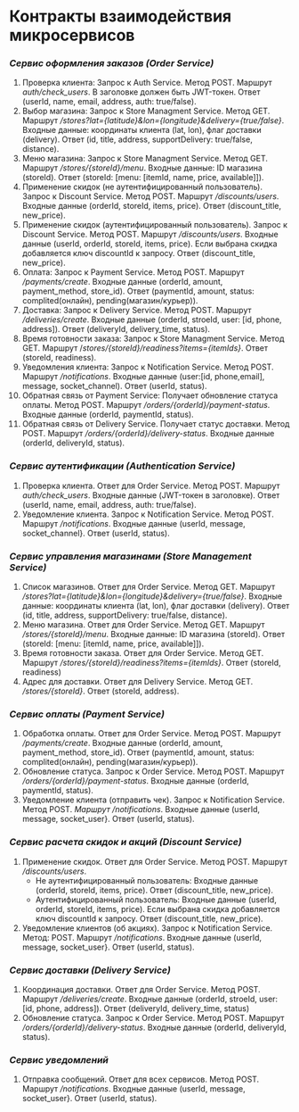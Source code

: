 # Контракты взаимодействия микросервисов

### *Сервис оформления заказов (Order Service)*

  1. Проверка клиента: Запрос к Auth Service. Метод POST. Маршрут *auth/check_users*. В заголовке должен быть JWT-токен. Ответ (userId, name, email, address, auth: true/false).
  2. Выбор магазина: Запрос к Store Managment Service. Метод GET. Маршрут */stores?lat={latitude}&lon={longitude}&delivery={true/false}*. Входные данные: координаты клиента (lat, lon), флаг доставки (delivery). Ответ (id, title, address, supportDelivery: true/false, distance).
  3. Меню магазина: Запрос к Store Managment Service. Метод GET. Маршрут */stores/{storeId}/menu*. Входные данные: ID магазина (storeId). Ответ (storeId: [menu: [itemId, name, price, available]]).
  4. Применение скидок (не аутентифицированный пользователь). Запрос к Discount Service. Метод POST. Маршрут */discounts/users*. Входные данные (orderId, storeId, items, price). Ответ (discount_title, new_price).
  5. Применение скидок (аутентифицированный пользователь). Запрос к Discount Service. Метод POST. Маршрут */discounts/users*. Входные данные (userId, orderId, storeId, items, price). Если выбрана скидка добавляется ключ discountId к запросу. Ответ (discount_title, new_price).
  6. Оплата: Запрос к Payment Service. Метод POST. Маршрут */payments/create*. Входные данные (orderId, amount, payment_method, store_id). Ответ (paymentId, amount, status: complited(онлайн), pending(магазин/курьер)).
  7. Доставка: Запрос к Delivery Service. Метод POST. Маршрут */deliveries/create*. Входные данные (orderId, stroeId, user: [id, phone, address]). Ответ (deliveryId, delivery_time, status).
  8. Время готовности заказа: Запрос к Store Managment Service. Метод GET. Маршрут /*stores/{storeId}/readiness?items={itemIds}*. Ответ (storeId, readiness).
  9. Уведомления клиента: Запрос к Notification Service. Метод POST. Маршрут */notifications*. Входные данные (user:[id, phone,email], message, socket_channel). Ответ (userId, status).
  10. Обратная связь от Payment Service: Получает обновление статуса оплаты. Метод POST. Маршрут */orders/{orderId}/payment-status*. Входные данные (orderId, paymentId, status).
  11. Обратная связь от Delivery Service. Получает статус доставки. Метод POST. Маршрут */orders/{orderId}/delivery-status*. Входные данные (orderId, deliveryId, status).

### *Сервис аутентификации (Authentication Service)*

1. Проверка клиента. Ответ для Order Service. Метод POST. Маршрут *auth/check_users*. Входные данные (JWT-токен в заголовке). Ответ (userId, name, email, address, auth: true/false).
2. Уведомление клиента. Запрос к Notification Service. Метод POST. Маршрут */notifications*. Входные данные (userId, message, socket_channel}. Ответ (userId, status).

### *Сервис управления магазинами (Store Management Service)*

1. Список магазинов. Ответ для Order Service.  Метод GET. Маршрут */stores?lat={latitude}&lon={longitude}&delivery={true/false}*. Входные данные: координаты клиента (lat, lon), флаг доставки (delivery). Ответ (id, title, address, supportDelivery: true/false, distance).
2. Меню магазина. Ответ для Order Service.  Метод GET. Маршрут */stores/{storeId}/menu*. Входные данные: ID магазина (storeId). Ответ (storeId: [menu: [itemId, name, price, available]]).
3. Время готовности заказа. Ответ для Order Service. Метод GET. Маршрут */stores/{storeId}/readiness?items={itemIds}*. Ответ (storeId, readiness)
4. Адрес для доставки. Ответ для Delivery Service. Метод GET. */stores/{storeId}*. Ответ (storeId, address).

### *Сервис оплаты (Payment Service)*

1. Обработка оплаты. Ответ для Order Service. Метод POST. Маршрут */payments/create*. Входные данные (orderId, amount, payment_method, store_id). Ответ (paymentId, amount, status: complited(онлайн), pending(магазин/курьер)).
2. Обновление статуса. Запрос к Order Service. Метод POST. Маршрут */orders/{orderId}/payment-status*. Входные данные (orderId, paymentId, status).
3. Уведомление клиента (отправить чек). Запрос к Notification Service. Метод POST. *Маршрут /notifications*. Входные данные (userId, message, socket_user}. Ответ (userId, status).

### *Сервис расчета скидок и акций (Discount Service)*

1. Применение скидок. Ответ для Order Service. Метод POST. Маршрут */discounts/users*.
	- Не аутентифицированный пользователь: Входные данные (orderId, storeId, items, price). Ответ (discount_title, new_price).
	- Аутентифицированный пользователь: Входные данные (userId, orderId, storeId, items, price). Если выбрана скидка добавляется ключ discountId к запросу. Ответ (discount_title, new_price).
2. Уведомление клиентов (об акциях). Запрос к Notification Service. Метод: POST. Маршрут */notifications*. Входные данные (userId, message, socket_user}. Ответ (userId, status).

### *Сервис доставки (Delivery Service)*

1. Координация доставки. Ответ для Order Service. Метод POST. Маршрут */deliveries/create*. Входные данные (orderId, stroeId, user: [id, phone, address]). Ответ (deliveryId, delivery_time, status)
2. Обновление статуса. Запрос к Order Service. Метод POST. Маршрут */orders/{orderId}/delivery-status*. Входные данные (orderId, deliveryId, status).

### *Сервис уведомлений*

1. Отправка сообщений. Ответ для всех сервисов. Метод POST. Маршрут */notifications*. Входные данные (userId, message, socket_user}. Ответ (userId, status).
